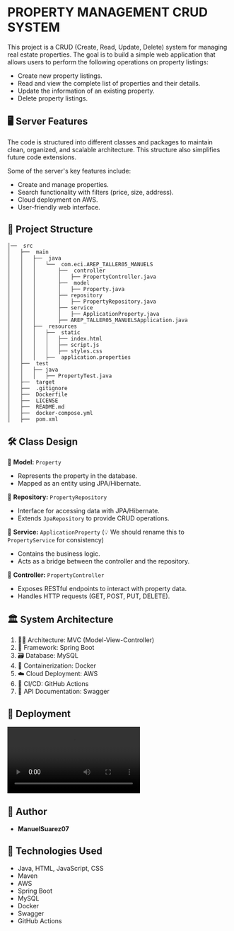 # PROPERTY MANAGEMENT CRUD SYSTEM

This project is a CRUD (Create, Read, Update, Delete) system for managing real estate properties. The goal is to build a simple web application that allows users to perform the following operations on property listings:

- Create new property listings.
- Read and view the complete list of properties and their details.
- Update the information of an existing property.
- Delete property listings.

## 🖥️ Server Features

The code is structured into different classes and packages to maintain clean, organized, and scalable architecture. This structure also simplifies future code extensions.

Some of the server's key features include:

- Create and manage properties.
- Search functionality with filters (price, size, address).
- Cloud deployment on AWS.
- User-friendly web interface.

## 📁 Project Structure

```
│──  src
│   ├──  main
│   │   ├──  java
│   │   │   └──  com.eci.AREP_TALLER05_MANUELS
│   │   │       ├──  controller
│   │   │       │   ├── PropertyController.java
│   │   │       ├──  model
│   │   │       │   ├── Property.java
│   │   │       ├── repository
│   │   │       │   ├── PropertyRepository.java
│   │   │       ├── service
│   │   │       │   ├── ApplicationProperty.java
│   │   │       ├── AREP_TALLER05_MANUELSApplication.java
│   │   ├──  resources
│   │   │   ├──  static
│   │   │   │   ├── index.html
│   │   │   │   ├── script.js
│   │   │   │   ├── styles.css
│   │   │   ├──  application.properties
│   ├──  test
│   │   ├── java
│   │   │   ├── PropertyTest.java
│   ├──  target
│   ├──  .gitignore
│   ├──  Dockerfile
│   ├──  LICENSE
│   ├──  README.md
│   ├──  docker-compose.yml
│   ├──  pom.xml
```

## 🛠 Class Design

📄 **Model:** `Property`
- Represents the property in the database.
- Mapped as an entity using JPA/Hibernate.

📄 **Repository:** `PropertyRepository`
- Interface for accessing data with JPA/Hibernate.
- Extends `JpaRepository` to provide CRUD operations.

📄 **Service:** `ApplicationProperty` (💡 We should rename this to `PropertyService` for consistency)
- Contains the business logic.
- Acts as a bridge between the controller and the repository.

📄 **Controller:** `PropertyController`
- Exposes RESTful endpoints to interact with property data.
- Handles HTTP requests (GET, POST, PUT, DELETE).

## 🏛 System Architecture

1. 🧑‍💻 Architecture: MVC (Model-View-Controller)
2. 🚀 Framework: Spring Boot
3. 🗃️ Database: MySQL
4. 🐋 Containerization: Docker
5. ☁️ Cloud Deployment: AWS
6. 🔄 CI/CD: GitHub Actions
7. 📝 API Documentation: Swagger

## 🚀 Deployment

![Video](src/main/resources/video.mp4)

## 👤 Author

* **ManuelSuarez07**

## 🧰 Technologies Used

- Java, HTML, JavaScript, CSS
- Maven
- AWS
- Spring Boot
- MySQL
- Docker
- Swagger
- GitHub Actions
